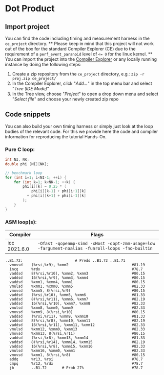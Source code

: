 # Dot Product

## Import project

You can find the code including timing and measurement harness in the `ce_project` directory.
** Please keep in mind that this project will not work out of the box for the standard Compiler Explorer (CE) due to the requirement of a `perf_event_paranoid` level of `<= 0` for the linux kernel. **
You can import the project into the [Compiler Explorer](https://godbolt.org/) or any locally running instance by doing the following steps:
1. Create a zip repository from the `ce_project` directory, e.g.: `zip -r proj.zip ce_project/`
2. In the Compiler Explorer, click "_Add..._" in the top menu bar and select "_Tree (IDE Mode)_"
3. In the Tree view, choose "_Project_" to open a drop down menu and select "_Select file_" and choose your newly created zip repo


## Code snippets
You can also build your own timing harness or simply just look at the loop bodies of the relevant code.
For this we provide here the code and compiler information for reproducing the tutorial Hands-On.


### Pure C loop:

```c
int NI, NK;
double phi [NI][NK];

// benchmark loop
for (int i=1; i<NI-1; ++i) {
    for (int k=1; k<NK-1; ++k) {
        phi[i][k] = 0.25 * (
            phi[i][k-1] + phi[i+1][k]
          + phi[i][k+1] + phi[i-1][k]
        );
    }
}
```

### ASM loop(s):


| Compiler | Flags |
|----------|-------|
| icc 2021.6.0 | `-Ofast -qopenmp-simd -xHost -qopt-zmm-usage=low -fargument-noalias -funroll-loops -fno-builtin` |


```assembly
..B1.72:                        # Preds ..B1.72 ..B1.71
  vmovsd    (%rsi,%r9), %xmm2                             #81.19
  incq      %rdx                                          #78.7
  vaddsd    8(%rsi,%r10), %xmm2, %xmm3                    #80.15
  vaddsd    16(%rsi,%r9), %xmm3, %xmm4                    #80.15
  vaddsd    %xmm1, %xmm4, %xmm1                           #80.15
  vmulsd    %xmm1, %xmm0, %xmm5                           #82.33
  vmovsd    %xmm5, 8(%rsi,%r9)                            #80.15
  vaddsd    (%rsi,%r10), %xmm5, %xmm6                     #81.33
  vaddsd    8(%rsi,%r11), %xmm6, %xmm7                    #82.19
  vaddsd    16(%rsi,%r10), %xmm7, %xmm8                   #82.33
  vmulsd    %xmm8, %xmm0, %xmm9                           #82.33
  vmovsd    %xmm9, 8(%rsi,%r10)                           #80.15
  vaddsd    (%rsi,%r11), %xmm9, %xmm10                    #81.33
  vaddsd    8(%rsi,%r8), %xmm10, %xmm11                   #82.19
  vaddsd    16(%rsi,%r11), %xmm11, %xmm12                 #82.33
  vmulsd    %xmm12, %xmm0, %xmm13                         #82.33
  vmovsd    %xmm13, 8(%rsi,%r11)                          #80.15
  vaddsd    (%rsi,%r8), %xmm13, %xmm14                    #81.33
  vaddsd    8(%rsi,%r14), %xmm14, %xmm15                  #82.19
  vaddsd    16(%rsi,%r8), %xmm15, %xmm16                  #82.33
  vmulsd    %xmm16, %xmm0, %xmm1                          #82.33
  vmovsd    %xmm1, 8(%rsi,%r8)                            #80.15
  addq      %r13, %rsi                                    #78.7
  cmpq      %r12, %rdx                                    #78.7
  jb        ..B1.72       # Prob 27%                      #78.7
```
